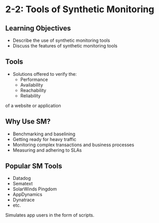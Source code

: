 # 2-2: Tools of Synthetic Monitoring

## Learning Objectives

- Describe the use of synthetic monitoring tools
- Discuss the features of synthetic monitoring tools

## Tools

- Solutions offered to verify the:
    - Performance
    - Availability
    - Reachability
    - Reliability

of a website or application

## Why Use SM?

- Benchmarking and baselining
- Getting ready for heavy traffic
- Monitoring complex transactions and business processes
- Measuring and adhering to SLAs

## Popular SM Tools

- Datadog
- Sematext
- SolarWinds Pingdom
- AppDynamics
- Dynatrace
- etc.

Simulates app users in the form of scripts.

## 
